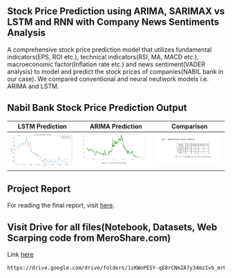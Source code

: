 ## Stock Price Prediction using ARIMA, SARIMAX vs LSTM and RNN with Company News Sentiments Analysis

A comprehensive stock price prediction model that utilizes fundamental indicators(EPS, ROI etc.), technical indicators(RSI, MA, MACD etc.), macroeconomic factor(Inflation rate etc.) and news sentiment(VADER analysis) to model and predict the stock prices of companies(NABIL bank in our case). We compared conventional and neural neutwork models i.e. ARIMA and LSTM.


## Nabil Bank Stock Price Prediction Output

| LSTM Prediction | ARIMA Prediction | Comparison |
|-----------------|------------------|------------|
| [![LSTM Prediction](https://github.com/99-NinetyNine/NepalStockPricePrediction/blob/main/lstm.png)](https://github.com/99-NinetyNine/NepalStockPricePrediction/blob/main/lstm.png) | [![ARIMA Prediction](https://github.com/99-NinetyNine/NepalStockPricePrediction/blob/main/stock.png)](https://github.com/99-NinetyNine/NepalStockPricePrediction/blob/main/stock.png) | [![Comparison](https://github.com/99-NinetyNine/NepalStockPricePrediction/blob/main/versus.png)](https://github.com/99-NinetyNine/NepalStockPricePrediction/blob/main/versus.png) |

## Project Report 
For reading the final report, visit [here](https://github.com/99-NinetyNine/NepalStockPricePrediction/blob/main/stockPricePrediction.pdf).

## Visit Drive for all files(Notebook, Datasets, Web Scarping code from MeroShare.com)
Link [here](https://drive.google.com/drive/folders/1sKWoPE5Y-qE8rCNmZA7y34mzIvb_mrHk?usp=sharing)
```bash
https://drive.google.com/drive/folders/1sKWoPE5Y-qE8rCNmZA7y34mzIvb_mrHk?usp=sharing
```
